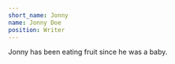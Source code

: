 ```yaml
---
short_name: Jonny
name: Jonny Doe
position: Writer
---
```

Jonny has been eating fruit since he was a baby.